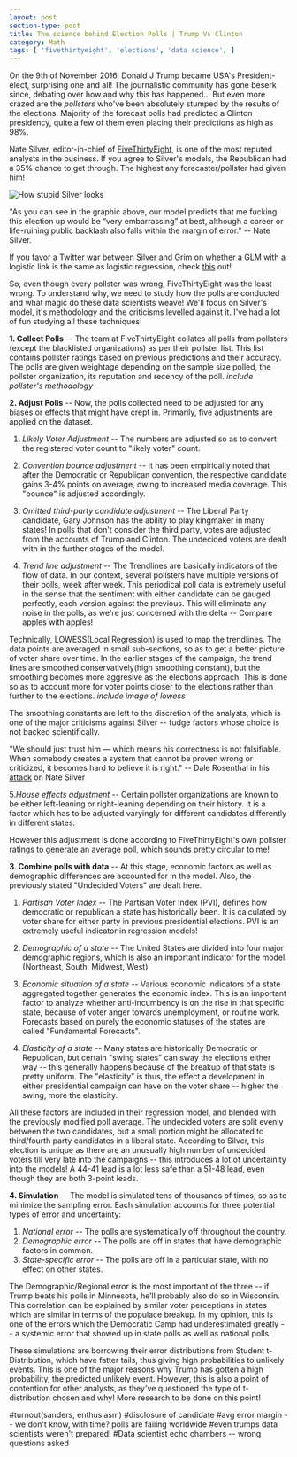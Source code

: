 ```yaml
---
layout: post
section-type: post
title: The science behind Election Polls | Trump Vs Clinton
category: Math
tags: [ 'fivethirtyeight', 'elections', 'data science', ]
---
```


On the 9th of November 2016, Donald J Trump became USA's President-elect, surprising one and all! The journalistic community has gone beserk since, debating over how and why this has happened... But even more crazed are the *pollsters* who've been absolutely stumped by the results of the elections. Majority of the forecast polls had predicted a Clinton presidency, quite a few of them even placing their predictions as high as 98%.

Nate Silver, editor-in-chief of [FiveThirtyEight](https://www.fivethirtyeight.com), is one of the most reputed analysts in the business. If you agree to Silver's models, the Republican had a 35% chance to get through. The highest any forecaster/pollster had given him! 

![How stupid Silver looks]({{site.baseurl}}/images/how_stupid.png)

"As you can see in the graphic above, our model predicts that me fucking this election up would be “very embarrassing” at best, although a career or life-ruining public backlash also falls within the margin of error." -- Nate Silver.

If you favor a Twitter war between Silver and Grim on whether a GLM with a logistic link is the same as logistic regression, check [this](http://www.mediaite.com/online/nate-silver-goes-to-war-with-huffpost-writer-after-highly-critical-column/) out! 

So, even though every pollster was wrong, FiveThirtyEight was the least wrong. To understand why, we need to study how the polls are conducted and what magic do these data scientists weave! We'll focus on Silver's model, it's methodology and the criticisms levelled against it. I've had a lot of fun studying all these techniques!

**1. Collect Polls** -- The team at FiveThirtyEight collates all polls from pollsters (except the blacklisted organizations) as per their pollster list. This list contains pollster ratings based on previous predictions and their accuracy. The polls are given weightage depending on the sample size polled, the pollster organization, its reputation and recency of the poll. *include pollster's methodology*

**2. Adjust Polls** -- Now, the polls collected need to be adjusted for any biases or effects that might have crept in. Primarily, five adjustments are applied on the dataset. 

1. *Likely Voter Adjustment* -- The numbers are adjusted so as to convert the registered voter count to "likely voter" count. 

2. *Convention bounce adjustment* -- It has been empirically noted that after the Democratic or Republican convention, the respective candidate gains 3-4% points on average, owing to increased media coverage. This "bounce" is adjusted accordingly.

3. *Omitted third-party candidate adjustment* -- The Liberal Party candidate, Gary Johnson has the ability to play kingmaker in many states! In polls that don't consider the third party, votes are adjusted from the accounts of Trump and Clinton. The undecided voters are dealt with in the further stages of the model. 

4. *Trend line adjustment* -- The Trendlines are basically indicators of the flow of data. In our context, several pollsters have multiple versions of their polls, week after week. This periodical poll data is extremely useful in the sense that the sentiment with either candidate can be gauged perfectly, each version against the previous. This will eliminate any noise in the polls, as we're just concerned with the delta -- Compare apples with apples!

Technically, LOWESS(Local Regression) is used to map the trendlines. The data points are averaged in small sub-sections, so as to get a better picture of voter share over time. In the earlier stages of the campaign, the trend lines are smoothed conservatively(high smoothing constant), but the smoothing becomes more aggresive as the elections approach. This is done so as to account more for voter points closer to the elections rather than further to the elections. *include image of lowess* 

The smoothing constants are left to the discretion of the analysts, which is one of the major criticisms against Silver -- fudge factors whose choice is not backed scientifically. 

"We should just trust him ― which means his correctness is not falsifiable.  When somebody creates a system that cannot be proven wrong or criticized, it becomes hard to believe it is right." -- Dale Rosenthal in his [attack](http://www.huffingtonpost.in/entry/im-a-stats-prof-heres-why-nate-silvers-model-was-all-over-the-place_us_582238dce4b0d9ce6fbf69b6) on Nate Silver

5.*House effects adjustment* -- Certain pollster organizations are known to be either left-leaning or right-leaning depending on their history. It is a factor which has to be adjusted varyingly for different candidates differently in different states. 

However this adjustment is done according to FiveThirtyEight's own pollster ratings to generate an average poll, which sounds pretty circular to me! 

**3. Combine polls with data** -- At this stage, economic factors as well as demographic differences are accounted for in the model. Also, the previously stated "Undecided Voters" are dealt here. 

1. *Partisan Voter Index* -- The Partisan Voter Index (PVI), defines how democratic or republican a state has historically been. It is calculated by voter share for either party in previous presidential elections. PVI is an extremely useful indicator in regression models! 

2. *Demographic of a state* -- The United States are divided into four major demographic regions, which is also an important indicator for the model.(Northeast, South, Midwest, West)

3. *Economic situation of a state* -- Various economic indicators of a state aggregated together generates the economic index. This is an important factor to analyze whether anti-incumbency is on the rise in that specific state, because of voter anger towards unemployment, or routine work. Forecasts based on purely the economic statuses of the states are called "Fundamental Forecasts".  

4. *Elasticity of a state* -- Many states are historically Democratic or Republican, but certain "swing states" can sway the elections either way -- this generally happens because of the breakup of that state is pretty uniform. The "elasticity" is thus, the effect a development in either presidential campaign can have on the voter share -- higher the swing, more the elasticity. 

All these factors are included in their regression model, and blended with the previously modified poll average. The undecided voters are split evenly between the two candidates, but a small portion might be allocated to third/fourth party candidates in a liberal state. According to Silver, this election is unique as there are an unusually high number of undecided voters till very late into the campaigns -- this introduces a lot of uncertainity into the models! A 44-41 lead is a lot less safe than a 51-48 lead, even though they are both 3-point leads.

**4. Simulation** -- The model is simulated tens of thousands of times, so as to minimize the sampling error. Each simulation accounts for three potential types of error and uncertainty:

1. *National error* -- The polls are systematically off throughout the country.
2. *Demographic error* -- The polls are off in states that have demographic factors in common.
3. *State-specific error* -- The polls are off in a particular state, with no effect on other states. 

The Demographic/Regional error is the most important of the three -- if Trump beats his polls in Minnesota, he’ll probably also do so in Wisconsin. This correlation can be explained by similar voter perceptions in states which are similar in terms of the populace breakup. In my opinion, this is one of the errors which the Democratic Camp had underestimated greatly -- a systemic error that showed up in state polls as well as national polls. 

These simulations are borrowing their error distributions from Student t-Distribution, which have fatter tails, thus giving high probabilities to unlikely events. This is one of the major reasons why Trump has gotten a high probability, the predicted unlikely event. However, this is also a point of contention for other analysts, as they've questioned the type of t-distribution chosen and why! More research to be done on this point!


#turnout(sanders, enthusiasm)
#disclosure of candidate
#avg error margin -- we don't know, with time? polls are failing worldwide
#even trumps data scientists weren't prepared!
#Data scientist echo chambers -- wrong questions asked
